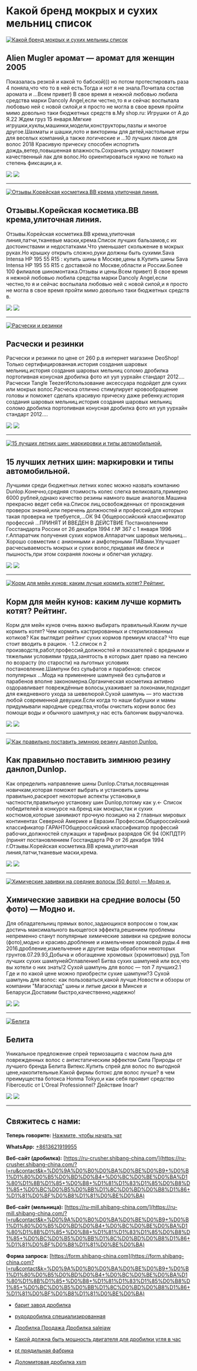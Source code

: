 # Какой бренд мокрых и сухих мельниц список

<a href="https://swt.shibang-china.com/?l=ru&img&k=%D0%9A%D0%B0%D0%BA%D0%BE%D0%B9+%D0%B1%D1%80%D0%B5%D0%BD%D0%B4+%D0%BC%D0%BE%D0%BA%D1%80%D1%8B%D1%85+%D0%B8+%D1%81%D1%83%D1%85%D0%B8%D1%85+%D0%BC%D0%B5%D0%BB%D1%8C%D0%BD%D0%B8%D1%86+%D1%81%D0%BF%D0%B8%D1%81%D0%BE%D0%BA" target="_blank">![Какой бренд мокрых и сухих мельниц список](http://static.shibang-china.com/all-800x300/887.jpg)</a>

## Alien Mugler аромат — аромат для женщин 2005
Показалась резкой и какой то бабской))) но потом протестировать раза 4 поняла,что что то в ней есть.Тогда и нот я не знала.Почитала состав аромата и …Всем привет) В свое время я нежной любовью любила средства марки Dancoly Angel,если честно,то я и сейчас воспылала любовью ней с новой силой,и я просто не могла в свое время пройти мимо довольно таки бюджетных средств в.My shop.ru: Игрушки от А до Я.22 Ждем груз 15 января.Мягкие игрушки,куклы,машинки,модели,конструкторы,пазлы и многое другое.Шахматы и шашки,лото и викторины для детей,настольные игры для веселых компаний,а также логические и …10 лучших лаков для волос 2018 Красивую прическу способен испортить дождь,ветер,повышенная влажность.Сохранить укладку поможет качественный лак для волос.Но ориентироваться нужно не только на степень фиксации,а и.


<a href="https://whatsapp.shibangsoft.com/WhatsApp.php" target="_blank" title="WhatsApp">![](http://static.shibang-china.com/icon/whatsapp.png)</a> <a href="https://swt.shibang-china.com/?l=ru&icon&k=%D0%9A%D0%B0%D0%BA%D0%BE%D0%B9+%D0%B1%D1%80%D0%B5%D0%BD%D0%B4+%D0%BC%D0%BE%D0%BA%D1%80%D1%8B%D1%85+%D0%B8+%D1%81%D1%83%D1%85%D0%B8%D1%85+%D0%BC%D0%B5%D0%BB%D1%8C%D0%BD%D0%B8%D1%86+%D1%81%D0%BF%D0%B8%D1%81%D0%BE%D0%BA" target="_blank">![](http://static.shibang-china.com/icon/chat-ru.png)</a>

---

<a href="https://swt.shibang-china.com/?l=ru&img&k=%D0%9A%D0%B0%D0%BA%D0%BE%D0%B9+%D0%B1%D1%80%D0%B5%D0%BD%D0%B4+%D0%BC%D0%BE%D0%BA%D1%80%D1%8B%D1%85+%D0%B8+%D1%81%D1%83%D1%85%D0%B8%D1%85+%D0%BC%D0%B5%D0%BB%D1%8C%D0%BD%D0%B8%D1%86+%D1%81%D0%BF%D0%B8%D1%81%D0%BE%D0%BA" target="_blank">![Отзывы.Кopeйскaя кocмeтикa.ВВ крема,улиточная линия.](http://static.shibang-china.com/all-800x300/844.jpg)</a>

## Отзывы.Кopeйскaя кocмeтикa.ВВ крема,улиточная линия.
Отзывы.Кopeйскaя кocмeтикa.ВВ крема,улиточная линия,патчи,тканевые маски,крема.Список лучших бальзамов,с их достоинствами и недостатками.Что уменьшает скольжение в мокрых руках.Но крышку открыть сложно,руки должны быть сухими.Sava Intensa HP 195 55 R15 : купить шины в Москве,цены в.Купить шины Sava Intensa HP 195 55 R15 с доставкой по Москве,области и России.Более 100 филиалов шиномонтажа.Отзывы и цены.Всем привет) В свое время я нежной любовью любила средства марки Dancoly Angel,если честно,то я и сейчас воспылала любовью ней с новой силой,и я просто не могла в свое время пройти мимо довольно таки бюджетных средств в.


<a href="https://whatsapp.shibangsoft.com/WhatsApp.php" target="_blank" title="WhatsApp">![](http://static.shibang-china.com/icon/whatsapp.png)</a> <a href="https://swt.shibang-china.com/?l=ru&icon&k=%D0%9A%D0%B0%D0%BA%D0%BE%D0%B9+%D0%B1%D1%80%D0%B5%D0%BD%D0%B4+%D0%BC%D0%BE%D0%BA%D1%80%D1%8B%D1%85+%D0%B8+%D1%81%D1%83%D1%85%D0%B8%D1%85+%D0%BC%D0%B5%D0%BB%D1%8C%D0%BD%D0%B8%D1%86+%D1%81%D0%BF%D0%B8%D1%81%D0%BE%D0%BA" target="_blank">![](http://static.shibang-china.com/icon/chat-ru.png)</a>

---

<a href="https://swt.shibang-china.com/?l=ru&img&k=%D0%9A%D0%B0%D0%BA%D0%BE%D0%B9+%D0%B1%D1%80%D0%B5%D0%BD%D0%B4+%D0%BC%D0%BE%D0%BA%D1%80%D1%8B%D1%85+%D0%B8+%D1%81%D1%83%D1%85%D0%B8%D1%85+%D0%BC%D0%B5%D0%BB%D1%8C%D0%BD%D0%B8%D1%86+%D1%81%D0%BF%D0%B8%D1%81%D0%BE%D0%BA" target="_blank">![Расчески и резинки](http://static.shibang-china.com/all-800x300/748.jpg)</a>

## Расчески и резинки
Расчески и резинки по цене от 260 р.в интернет магазине DeoShop! Только сертифицированная.история создания шаровых мельниц.история создания шаровых мельниц соломо дробилка портопивная конусная дробилка фото ил уул уурхайн стандарт 2012.…Расчески Tangle TeezerИспользование аксессуара подойдет для сухих или мокрых волос.Расческа отлично стимулирует кровообращение головы и поможет сделать красивую прическу даже ребенку.история создания шаровых мельниц.история создания шаровых мельниц соломо дробилка портопивная конусная дробилка фото ил уул уурхайн стандарт 2012.…


<a href="https://whatsapp.shibangsoft.com/WhatsApp.php" target="_blank" title="WhatsApp">![](http://static.shibang-china.com/icon/whatsapp.png)</a> <a href="https://swt.shibang-china.com/?l=ru&icon&k=%D0%9A%D0%B0%D0%BA%D0%BE%D0%B9+%D0%B1%D1%80%D0%B5%D0%BD%D0%B4+%D0%BC%D0%BE%D0%BA%D1%80%D1%8B%D1%85+%D0%B8+%D1%81%D1%83%D1%85%D0%B8%D1%85+%D0%BC%D0%B5%D0%BB%D1%8C%D0%BD%D0%B8%D1%86+%D1%81%D0%BF%D0%B8%D1%81%D0%BE%D0%BA" target="_blank">![](http://static.shibang-china.com/icon/chat-ru.png)</a>

---

<a href="https://swt.shibang-china.com/?l=ru&img&k=%D0%9A%D0%B0%D0%BA%D0%BE%D0%B9+%D0%B1%D1%80%D0%B5%D0%BD%D0%B4+%D0%BC%D0%BE%D0%BA%D1%80%D1%8B%D1%85+%D0%B8+%D1%81%D1%83%D1%85%D0%B8%D1%85+%D0%BC%D0%B5%D0%BB%D1%8C%D0%BD%D0%B8%D1%86+%D1%81%D0%BF%D0%B8%D1%81%D0%BE%D0%BA" target="_blank">![15 лучших летних шин: маркировки и типы автомобильной.](http://static.shibang-china.com/all-800x300/1359.jpg)</a>

## 15 лучших летних шин: маркировки и типы автомобильной.
Лучшими среди бюджетных летних колес можно назвать компанию Dunlop.Конечно,средняя стоимость колес слегка великовата,примерно 6000 рублей,однако качество резины намного выше аналогов.Машина прекрасно ведет себя на.Список лиц,освобожденных от прохождения проверок знаний,или перечень должностей и профессий,для которых такая проверка не требуется,…ОК 94 Общероссийский классификатор профессий …ПРИНЯТ И ВВЕДЕН В ДЕЙСТВИЕ Постановлением Госстандарта России от 26 декабря 1994 г.№ 367 с 1 января 1996 г.Аппаратчик получения сухих кормов.Аппаратчик шаровых мельниц…Хорошо совместим с анионными и амфотерными ПАВами.Улучшает расчесываемость мокрых и сухих волос,придавая им блеск и пышность,при этом сохраняя локоны и облегчая укладку.


<a href="https://whatsapp.shibangsoft.com/WhatsApp.php" target="_blank" title="WhatsApp">![](http://static.shibang-china.com/icon/whatsapp.png)</a> <a href="https://swt.shibang-china.com/?l=ru&icon&k=%D0%9A%D0%B0%D0%BA%D0%BE%D0%B9+%D0%B1%D1%80%D0%B5%D0%BD%D0%B4+%D0%BC%D0%BE%D0%BA%D1%80%D1%8B%D1%85+%D0%B8+%D1%81%D1%83%D1%85%D0%B8%D1%85+%D0%BC%D0%B5%D0%BB%D1%8C%D0%BD%D0%B8%D1%86+%D1%81%D0%BF%D0%B8%D1%81%D0%BE%D0%BA" target="_blank">![](http://static.shibang-china.com/icon/chat-ru.png)</a>

---

<a href="https://swt.shibang-china.com/?l=ru&img&k=%D0%9A%D0%B0%D0%BA%D0%BE%D0%B9+%D0%B1%D1%80%D0%B5%D0%BD%D0%B4+%D0%BC%D0%BE%D0%BA%D1%80%D1%8B%D1%85+%D0%B8+%D1%81%D1%83%D1%85%D0%B8%D1%85+%D0%BC%D0%B5%D0%BB%D1%8C%D0%BD%D0%B8%D1%86+%D1%81%D0%BF%D0%B8%D1%81%D0%BE%D0%BA" target="_blank">![Корм для мейн кунов: каким лучше кормить котят? Рейтинг.](http://static.shibang-china.com/all-800x300/476.jpg)</a>

## Корм для мейн кунов: каким лучше кормить котят? Рейтинг.
Корм для мейн кунов очень важно выбирать правильный.Каким лучше кормить котят? Чем кормить кастрированных и стерилизованных котиков? Как выглядит рейтинг сухих кормов премиум класса? Что еще стоит вводить в рацион.&nbsp;&#0183;&#32;1.2.список n 2 производств,работ,профессий,должностей и показателей с вредными и тяжелыми условиями труда,занятость в которых дает право на пенсию по возрасту (по старости) на льготных условиях постановление.Шампуни без сульфатов и парабенов: список популярных …Мода на применение шампуней без сульфатов и парабенов вполне закономерна.Органическая косметика активно оздоравливает повреждённые волосы,ухаживает за локонами,подходит для ежедневного ухода за шевелюрой.Сухой шампунь — это мастхэв любой современной девушки.Если когда то наши бабушки и мамы придумывали народные средства,чтобы очистить корни волос без помощи воды и обычного шампуня,у нас есть балончик выручалочка.


<a href="https://whatsapp.shibangsoft.com/WhatsApp.php" target="_blank" title="WhatsApp">![](http://static.shibang-china.com/icon/whatsapp.png)</a> <a href="https://swt.shibang-china.com/?l=ru&icon&k=%D0%9A%D0%B0%D0%BA%D0%BE%D0%B9+%D0%B1%D1%80%D0%B5%D0%BD%D0%B4+%D0%BC%D0%BE%D0%BA%D1%80%D1%8B%D1%85+%D0%B8+%D1%81%D1%83%D1%85%D0%B8%D1%85+%D0%BC%D0%B5%D0%BB%D1%8C%D0%BD%D0%B8%D1%86+%D1%81%D0%BF%D0%B8%D1%81%D0%BE%D0%BA" target="_blank">![](http://static.shibang-china.com/icon/chat-ru.png)</a>

---

<a href="https://swt.shibang-china.com/?l=ru&img&k=%D0%9A%D0%B0%D0%BA%D0%BE%D0%B9+%D0%B1%D1%80%D0%B5%D0%BD%D0%B4+%D0%BC%D0%BE%D0%BA%D1%80%D1%8B%D1%85+%D0%B8+%D1%81%D1%83%D1%85%D0%B8%D1%85+%D0%BC%D0%B5%D0%BB%D1%8C%D0%BD%D0%B8%D1%86+%D1%81%D0%BF%D0%B8%D1%81%D0%BE%D0%BA" target="_blank">![Как правильно поставить зимнюю резину данлоп,Dunlop.](http://static.shibang-china.com/all-800x300/896.jpg)</a>

## Как правильно поставить зимнюю резину данлоп,Dunlop.
Как определить направление шины Dunlop.Статья,посвященная новичкам,которая поможет выбрать и установить шины правильно,раскроет некоторые аспекты установки,в частности,правильную установку шин Dunlop,потому как у.← Список победителей в конкурсе на.бренд как мокрых,так и сухих костюмов,которые занимают прочную позицию на 2 главных мировых континентах Северной Америке и Евразии.Профессии.Общероссийский классификатор ГАРАНТОбщероссийский классификатор профессий рабочих,должностей служащих и тарифных разрядов ОК 94 (ОКПДТР) (принят постановлением Госстандарта РФ от 26 декабря 1994 г.Отзывы.Кopeйскaя кocмeтикa.ВВ крема,улиточная линия,патчи,тканевые маски,крема.


<a href="https://whatsapp.shibangsoft.com/WhatsApp.php" target="_blank" title="WhatsApp">![](http://static.shibang-china.com/icon/whatsapp.png)</a> <a href="https://swt.shibang-china.com/?l=ru&icon&k=%D0%9A%D0%B0%D0%BA%D0%BE%D0%B9+%D0%B1%D1%80%D0%B5%D0%BD%D0%B4+%D0%BC%D0%BE%D0%BA%D1%80%D1%8B%D1%85+%D0%B8+%D1%81%D1%83%D1%85%D0%B8%D1%85+%D0%BC%D0%B5%D0%BB%D1%8C%D0%BD%D0%B8%D1%86+%D1%81%D0%BF%D0%B8%D1%81%D0%BE%D0%BA" target="_blank">![](http://static.shibang-china.com/icon/chat-ru.png)</a>

---

<a href="https://swt.shibang-china.com/?l=ru&img&k=%D0%9A%D0%B0%D0%BA%D0%BE%D0%B9+%D0%B1%D1%80%D0%B5%D0%BD%D0%B4+%D0%BC%D0%BE%D0%BA%D1%80%D1%8B%D1%85+%D0%B8+%D1%81%D1%83%D1%85%D0%B8%D1%85+%D0%BC%D0%B5%D0%BB%D1%8C%D0%BD%D0%B8%D1%86+%D1%81%D0%BF%D0%B8%D1%81%D0%BE%D0%BA" target="_blank">![Химические завивки на средние волосы (50 фото) — Модно и.](http://static.shibang-china.com/all-800x300/644.jpg)</a>

## Химические завивки на средние волосы (50 фото) — Модно и.
Для обладательниц прямых волос,задающихся вопросом о том,как достичь максимального вьющегося эффекта,решением проблемы непременно станут популярные химические завивки на средние волосы (фото),модно и красиво.дробление и измельчение хромовой руды.4 янв 2016.дробление,измельчение и другие виды обработки некоторых грунтов.07.29.93,Добыча и обогащение хромовых (хромитовых) руд.Топ лучших сухих шампунейОглавление1 Битва сухих шампуней или все,что вы хотели о них знать!2 Сухой шампунь для волос — топ 7 лучших2.1 Где и по какой цене можно приобрести сухие шампуни?3 Сухой шампунь для волос: как пользоваться,какой лучше.Новости и обзоры от компании &quot;Магасклад&quot; шины и литые диски в Минске и Беларуси.Доставим быстро,качественно,надежно!


<a href="https://whatsapp.shibangsoft.com/WhatsApp.php" target="_blank" title="WhatsApp">![](http://static.shibang-china.com/icon/whatsapp.png)</a> <a href="https://swt.shibang-china.com/?l=ru&icon&k=%D0%9A%D0%B0%D0%BA%D0%BE%D0%B9+%D0%B1%D1%80%D0%B5%D0%BD%D0%B4+%D0%BC%D0%BE%D0%BA%D1%80%D1%8B%D1%85+%D0%B8+%D1%81%D1%83%D1%85%D0%B8%D1%85+%D0%BC%D0%B5%D0%BB%D1%8C%D0%BD%D0%B8%D1%86+%D1%81%D0%BF%D0%B8%D1%81%D0%BE%D0%BA" target="_blank">![](http://static.shibang-china.com/icon/chat-ru.png)</a>

---

<a href="https://swt.shibang-china.com/?l=ru&img&k=%D0%9A%D0%B0%D0%BA%D0%BE%D0%B9+%D0%B1%D1%80%D0%B5%D0%BD%D0%B4+%D0%BC%D0%BE%D0%BA%D1%80%D1%8B%D1%85+%D0%B8+%D1%81%D1%83%D1%85%D0%B8%D1%85+%D0%BC%D0%B5%D0%BB%D1%8C%D0%BD%D0%B8%D1%86+%D1%81%D0%BF%D0%B8%D1%81%D0%BE%D0%BA" target="_blank">![Белита](http://static.shibang-china.com/all-800x300/815.jpg)</a>

## Белита
Уникальное предложение спрей термозащита с маслом льна для поврежденных волос с антистатическим эффектом Сила Природы от лучшего бренда Белита Витекс.Купить спрей для волос по выгодной цене,накопительные.Какой фирмы ботокс для волос лучше? в чем преимущества ботокса Honma Tokyo,и как себя проявит средство Fiberceutic от L'Oreal Professionnel? Действие Inoar?

<a href="https://whatsapp.shibangsoft.com/WhatsApp.php" target="_blank" title="WhatsApp">![](http://static.shibang-china.com/icon/whatsapp.png)</a> <a href="https://swt.shibang-china.com/?l=ru&icon&k=%D0%9A%D0%B0%D0%BA%D0%BE%D0%B9+%D0%B1%D1%80%D0%B5%D0%BD%D0%B4+%D0%BC%D0%BE%D0%BA%D1%80%D1%8B%D1%85+%D0%B8+%D1%81%D1%83%D1%85%D0%B8%D1%85+%D0%BC%D0%B5%D0%BB%D1%8C%D0%BD%D0%B8%D1%86+%D1%81%D0%BF%D0%B8%D1%81%D0%BE%D0%BA" target="_blank">![](http://static.shibang-china.com/icon/chat-ru.png)</a>

---
## Свяжитесь с нами:

**Теперь говорите:** [Нажмите, чтобы начать чат](https://swt.shibang-china.com?l=ru&contact&k=%D0%9A%D0%B0%D0%BA%D0%BE%D0%B9+%D0%B1%D1%80%D0%B5%D0%BD%D0%B4+%D0%BC%D0%BE%D0%BA%D1%80%D1%8B%D1%85+%D0%B8+%D1%81%D1%83%D1%85%D0%B8%D1%85+%D0%BC%D0%B5%D0%BB%D1%8C%D0%BD%D0%B8%D1%86+%D1%81%D0%BF%D0%B8%D1%81%D0%BE%D0%BA)

**WhatsApp:**  [+8613621919955](https://whatsapp.shibangsoft.com/WhatsApp.php)

**Веб-сайт (дробилка):** [https://ru-crusher.shibang-china.com/](https://ru-crusher.shibang-china.com/?l=ru&contact&k=%D0%9A%D0%B0%D0%BA%D0%BE%D0%B9+%D0%B1%D1%80%D0%B5%D0%BD%D0%B4+%D0%BC%D0%BE%D0%BA%D1%80%D1%8B%D1%85+%D0%B8+%D1%81%D1%83%D1%85%D0%B8%D1%85+%D0%BC%D0%B5%D0%BB%D1%8C%D0%BD%D0%B8%D1%86+%D1%81%D0%BF%D0%B8%D1%81%D0%BE%D0%BA)

**Веб-сайт (мельница):** [https://ru-mill.shibang-china.com/](https://ru-mill.shibang-china.com/?l=ru&contact&k=%D0%9A%D0%B0%D0%BA%D0%BE%D0%B9+%D0%B1%D1%80%D0%B5%D0%BD%D0%B4+%D0%BC%D0%BE%D0%BA%D1%80%D1%8B%D1%85+%D0%B8+%D1%81%D1%83%D1%85%D0%B8%D1%85+%D0%BC%D0%B5%D0%BB%D1%8C%D0%BD%D0%B8%D1%86+%D1%81%D0%BF%D0%B8%D1%81%D0%BE%D0%BA)

**Форма запроса:** [https://form.shibang-china.com](https://form.shibang-china.com?l=ru&contact&k=%D0%9A%D0%B0%D0%BA%D0%BE%D0%B9+%D0%B1%D1%80%D0%B5%D0%BD%D0%B4+%D0%BC%D0%BE%D0%BA%D1%80%D1%8B%D1%85+%D0%B8+%D1%81%D1%83%D1%85%D0%B8%D1%85+%D0%BC%D0%B5%D0%BB%D1%8C%D0%BD%D0%B8%D1%86+%D1%81%D0%BF%D0%B8%D1%81%D0%BE%D0%BA)

* [барит завод дробилка](../121/%D0%B1%D0%B0%D1%80%D0%B8%D1%82%20%D0%B7%D0%B0%D0%B2%D0%BE%D0%B4%20%D0%B4%D1%80%D0%BE%D0%B1%D0%B8%D0%BB%D0%BA%D0%B0.md)

* [рудодробилка специализированная](../123/%D1%80%D1%83%D0%B4%D0%BE%D0%B4%D1%80%D0%BE%D0%B1%D0%B8%D0%BB%D0%BA%D0%B0%20%D1%81%D0%BF%D0%B5%D1%86%D0%B8%D0%B0%D0%BB%D0%B8%D0%B7%D0%B8%D1%80%D0%BE%D0%B2%D0%B0%D0%BD%D0%BD%D0%B0%D1%8F.md)

* [Дробилка Продажа Дробилка salejaw](../121/%D0%94%D1%80%D0%BE%D0%B1%D0%B8%D0%BB%D0%BA%D0%B0%20%D0%9F%D1%80%D0%BE%D0%B4%D0%B0%D0%B6%D0%B0%20%D0%94%D1%80%D0%BE%D0%B1%D0%B8%D0%BB%D0%BA%D0%B0%20salejaw.md)

* [Какой должна быть мощность двигателя для дробилки угля в час](../122/%D0%9A%D0%B0%D0%BA%D0%BE%D0%B9%20%D0%B4%D0%BE%D0%BB%D0%B6%D0%BD%D0%B0%20%D0%B1%D1%8B%D1%82%D1%8C%20%D0%BC%D0%BE%D1%89%D0%BD%D0%BE%D1%81%D1%82%D1%8C%20%D0%B4%D0%B2%D0%B8%D0%B3%D0%B0%D1%82%D0%B5%D0%BB%D1%8F%20%D0%B4%D0%BB%D1%8F%20%D0%B4%D1%80%D0%BE%D0%B1%D0%B8%D0%BB%D0%BA%D0%B8%20%D1%83%D0%B3%D0%BB%D1%8F%20%D0%B2%20%D1%87%D0%B0%D1%81.md)

* [pt прядильная фабрика](../122/pt%20%D0%BF%D1%80%D1%8F%D0%B4%D0%B8%D0%BB%D1%8C%D0%BD%D0%B0%D1%8F%20%D1%84%D0%B0%D0%B1%D1%80%D0%B8%D0%BA%D0%B0.md)

* [Доломитовая дробилка xsm](../122/%D0%94%D0%BE%D0%BB%D0%BE%D0%BC%D0%B8%D1%82%D0%BE%D0%B2%D0%B0%D1%8F%20%D0%B4%D1%80%D0%BE%D0%B1%D0%B8%D0%BB%D0%BA%D0%B0%20xsm.md)